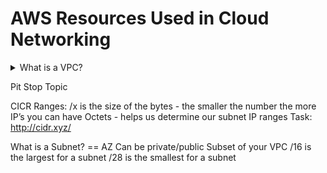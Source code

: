 # AWS Resources Used in Cloud Networking




<details><summary>What is a VPC?</summary><p>

### Here's a short list of areas in your career where good whiteboarding skills are really helpful:

- Virtual Private Cloud
- Create a virtual networking environment
- Isolated section of your AWS services - keeps your stuff contained

It’s customisable:
- Private and public access (depending on what you’re architecting)
- IP ranges
- Security controls - NACL
- Connect to on premises infra via VPN/Direct connect - hybrid cloud
- Route Table
- Connect it to the internet or on premises infra
- NAT gateway - bastion/jumpbox
- VPC Peering (no transitive peering, you have to be explicit)

Your VPC sits inside a Region. Subnets sit inside a VPC.

NOTE: Your free AWS account comes with a default VPC and we’re going to create a custom VPC.

</p></details>





Pit Stop Topic

CICR Ranges:
/x is the size of the bytes - the smaller the number the more IP’s you can have
Octets - helps us determine our subnet IP ranges
Task:
http://cidr.xyz/


What is a Subnet? == AZ	
Can be private/public
Subset of your VPC
/16 is the largest for a subnet
/28 is the smallest for a subnet